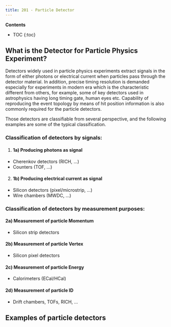 ```yaml
---
title: 201 - Particle Detector  
---
```


**Contents**
* TOC
{:toc}

## What is the Detector for Particle Physics Experiment?
Detectors widely used in particle physics experiments extract signals in the
form of either photons or electrical current when particles pass through the detector material.
In addition, precise timing resolution is demanded especially for experiments in modern era
which is the characteristic different from others, for example,  some of key detectors
used in astrophysics having long timing gate, human eyes etc.
Capability of reproducing the event topology by means of hit position information
is also commonly required for the particle detectors.   <br>

Those detectors are classifiable from several perspective, and the following examples are some of the typical classification. <br>


### Classification of detectors by signals:          <br>
1. #### 1a) Producing photons as signal
  - Cherenkov detectors (RICH, ...)            
  - Counters (TOF, ...)                                   
2. #### 1b) Producing electrical current as signal   
  - Silicon detectors (pixel/microstrip, ...)                   
  - Wire chambers (MWDC, ...)                                 

### Classification of detectors by measurement purposes:   <br>
#### 2a) Measurement of particle Momentum  <br>
  - Silicon strip detectors
#### 2b) Measurement of particle Vertex    <br>
  - Silicon pixel detectors
#### 2c) Measurement of particle Energy    <br>
  - Calorimeters (ECal/HCal)
#### 2d) Measurement of particle ID        <br>  
  - Drift chambers, TOFs, RICH, ...


## Examples of particle detectors
